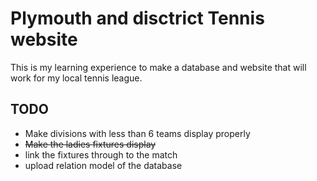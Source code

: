 # Plymouth and disctrict Tennis website

This is my learning experience to make a database and website that will work for my local tennis league.

## TODO
- Make divisions with less than 6 teams display properly
- ~~Make the ladies fixtures display~~
- link the fixtures through to the match
- upload relation model of the database
